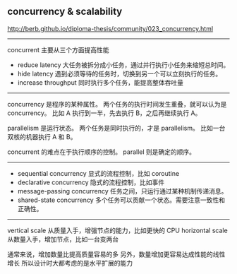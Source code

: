 ## concurrency & scalability

http://berb.github.io/diploma-thesis/community/023_concurrency.html

---

concurrent 主要从三个方面提高性能

+ reduce latency
    大任务被拆分成小任务，通过并行执行小任务来缩短总时间。
+ hide latency
    遇到必须等待的任务时，切换到另一个可以立刻执行的任务。
+ increase throughput
    同时执行多个任务，能提高整体吞吐量

---

concurrency 是程序的某种属性。
两个任务的执行时间发生重叠，就可以认为是 concurrency。
比如 A 执行到一半，先去执行 B，之后再继续执行 A。

parallelism 是运行状态。
两个任务是同时执行的，才是 parallelism。
比如一台双核的机器执行 A 和 B。

concurrent 的难点在于执行顺序的控制。
parallel 则是确定的顺序。

---

+ sequential concurrency
    显式的流程控制，比如 coroutine
+ declarative concurrency
    隐式的流程控制，比如事件
+ message-passing concurrency
    任务之间，只运行通过某种机制传递消息。
+ shared-state concurrency
    多个任务可以贡献一个状态。需要注意一致性和正确性。

---

vertical scale 从质量入手，增强节点的能力，比如更快的 CPU
horizontal scale 从数量入手，增加节点，比如一台变两台

通常来说，增加数量比提高质量容易的多
另外，数量增加更容易达成性能的线性增长
所以设计时大都考虑的是水平扩展的能力
